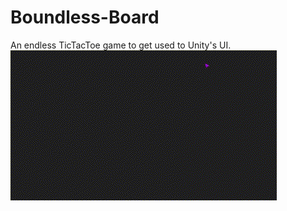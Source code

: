 # Boundless-Board

An endless TicTacToe game to get used to Unity's UI.
![Alt text](Images/main.gif)
